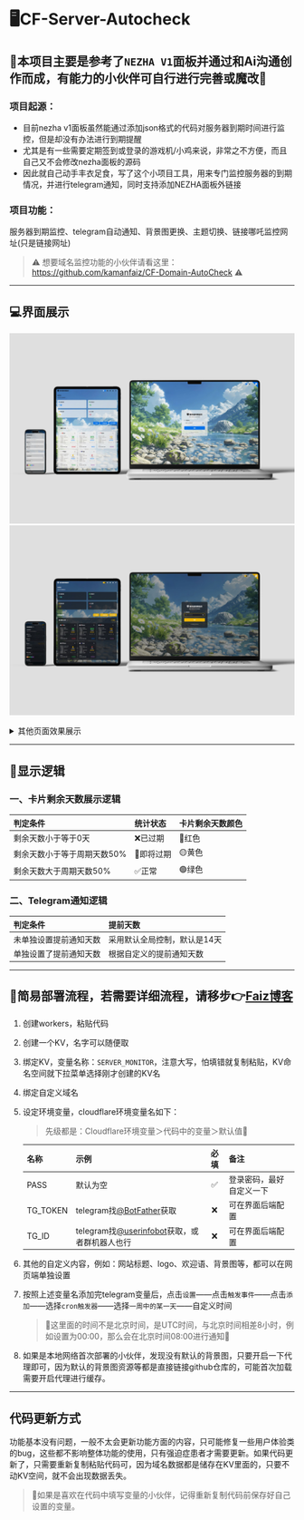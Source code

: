 # 🖥️CF-Server-Autocheck

## 🚨本项目主要是参考了`NEZHA V1`面板并通过和Ai沟通创作而成，有能力的小伙伴可自行进行完善或魔改🚨

### 项目起源：
* 目前nezha v1面板虽然能通过添加json格式的代码对服务器到期时间进行监控，但是却没有办法进行到期提醒
* 尤其是有一些需要定期签到或登录的游戏机/小鸡来说，非常之不方便，而且自己又不会修改nezha面板的源码
* 因此就自己动手丰衣足食，写了这个小项目工具，用来专门监控服务器的到期情况，并进行telegram通知，同时支持添加NEZHA面板外链接

### 项目功能：
服务器到期监控、telegram自动通知、背景图更换、主题切换、链接哪吒监控网址(只是链接网址)
> ⚠️ 想要域名监控功能的小伙伴请看这里：https://github.com/kamanfaiz/CF-Domain-AutoCheck ⚠️

-------------------------------------------------------------------------------------------

## 💻界面展示
![cover-light](images/readme/cover-light.jpg)
![cover-dark](images/readme/cover-dark.jpg)

<details>
    <summary>其他页面效果展示</summary>

![card](images/readme/card.jpg)
![add](images/readme/add.jpg)
![classify](images/readme/classify.jpg)
![setting](images/readme/setting.jpg)

</details>

-------------------------------------------------------------------------------------------

## 📌显示逻辑
### 一、卡片剩余天数展示逻辑
| 判定条件                    | 统计状态   | 卡片剩余天数颜色 |
|:----------------------------|:-----------|:-----------------|
| 剩余天数小于等于0天         | ❌已过期    | 🔴红色           |
| 剩余天数小于等于周期天数50% | 📢即将过期 | 🟡黄色           |
| 剩余天数大于周期天数50%     | ✅正常      | 🟢绿色           |

### 二、Telegram通知逻辑
| 判定条件               | 提前天数                     |
|:-----------------------|:-----------------------------|
| 未单独设置提前通知天数 | 采用默认全局控制，默认是14天 |
| 单独设置了提前通知天数 | 根据自定义的提前通知天数     |

-------------------------------------------------------------------------------------------

## 🚀简易部署流程，若需要详细流程，请移步👉[Faiz博客](https://blog.faiz.hidns.co/2025/08/12/Server-AutoCheck%E6%9C%8D%E5%8A%A1%E5%99%A8%E5%88%B0%E6%9C%9F%E7%9B%91%E6%8E%A7/)
1. 创建workers，粘贴代码
2. 创建一个KV，名字可以随便取
3. 绑定KV，变量名称：`SERVER_MONITOR`，注意大写，怕填错就复制粘贴，KV命名空间就下拉菜单选择刚才创建的KV名
4. 绑定自定义域名
5. 设定环境变量，cloudflare环境变量名如下：

    > 先级都是：Cloudflare环境变量＞代码中的变量＞默认值🚨

    | 名称     | 示例                                                                     | 必填 | 备注                     |
    |:---------|:-------------------------------------------------------------------------|:----:|:-------------------------|
    | PASS     | 默认为空                                                                 |  ✅️   | 登录密码，最好自定义一下 |
    | TG_TOKEN | telegram找[@BotFather](https://t.me/BotFather)获取                       |  ❌️   | 可在界面后端配置         |
    | TG_ID    | telegram找[@userinfobot](https://t.me/userinfobot)获取，或者群机器人也行 |  ❌️   | 可在界面后端配置         |
6. 其他的自定义内容，例如：网站标题、logo、欢迎语、背景图等，都可以在网页端单独设置
7. 按照上述变量名添加完telegram变量后，点击`设置`——点击`触发事件`——点击`添加`——选择`cron触发器`——选择`一周中的某一天`——自定义时间
    > 🚨这里面的时间不是北京时间，是UTC时间，与北京时间相差8小时，例如设置为00:00，那么会在北京时间08:00进行通知🚨
8. 如果是本地网络首次部署的小伙伴，发现没有默认的背景图，只要开启一下代理即可，因为默认的背景图资源等都是直接链接github仓库的，可能首次加载需要开启代理进行缓存。
-------------------------------------------------------------------------------------------

## 代码更新方式
功能基本没有问题，一般不太会更新功能方面的内容，只可能修复一些用户体验类的bug，这些都不影响整体功能的使用，只有强迫症患者才需要更新。如果代码更新了，只需要重新复制粘贴代码可，因为域名数据都是储存在KV里面的，只要不动KV空间，就不会出现数据丢失。
> 🚨如果是喜欢在代码中填写变量的小伙伴，记得重新复制代码前保存好自己设置的变量。
